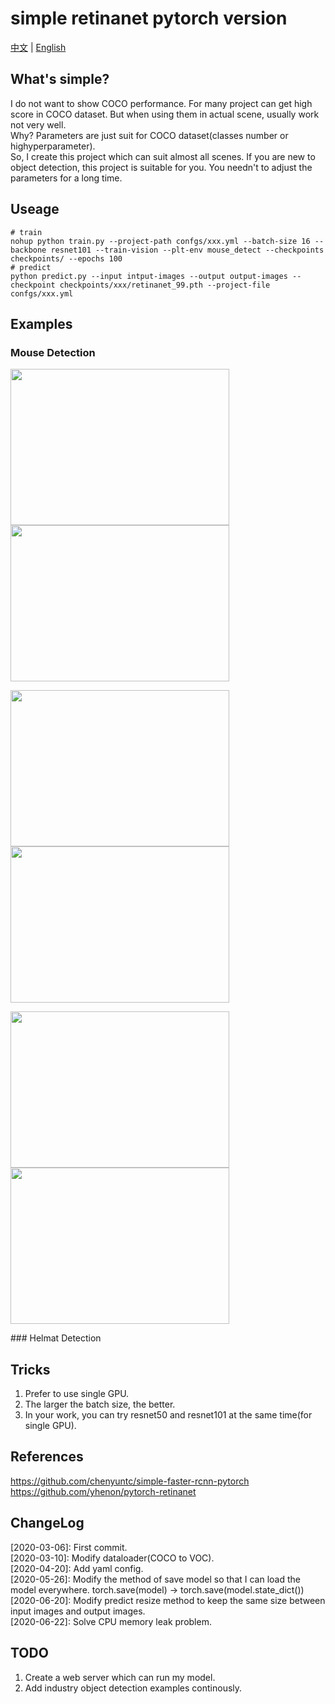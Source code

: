 # simple retinanet pytorch version

[中文](./README_cn.md) | [English](./README.md)

## What's simple?
I do not want to show COCO performance. For many project can get high score in COCO dataset. But when using them in actual scene, usually work not very well.  
Why? Parameters are just suit for COCO dataset(classes number or highyperparameter).  
So, I create this project which can suit almost all scenes. If you are new to object detection, this project is suitable for you. You needn't to adjust the parameters for a long time.  

## Useage
```
# train
nohup python train.py --project-path confgs/xxx.yml --batch-size 16 --backbone resnet101 --train-vision --plt-env mouse_detect --checkpoints checkpoints/ --epochs 100
# predict
python predict.py --input intput-images --output output-images --checkpoint checkpoints/xxx/retinanet_99.pth --project-file confgs/xxx.yml
```
## Examples
### Mouse Detection
<p align="left">
    <img width=350 height=250 src="https://github.com/yangbisheng2009/simple-retinanet-pytorch/blob/master/images/1.jpg">
    <img width=350 height=250 src="https://github.com/yangbisheng2009/simple-retinanet-pytorch/blob/master/images/2.jpg">
</p>
<p align="left">
    <img width=350 height=250 src="https://github.com/yangbisheng2009/simple-retinanet-pytorch/blob/master/images/3.jpg">
    <img width=350 height=250 src="https://github.com/yangbisheng2009/simple-retinanet-pytorch/blob/master/images/4.jpg">
</p>
<p align="left">
    <img width=350 height=250 src="https://github.com/yangbisheng2009/simple-retinanet-pytorch/blob/master/images/5.jpg">
    <img width=350 height=250 src="https://github.com/yangbisheng2009/simple-retinanet-pytorch/blob/master/images/6.jpg">
</p>
### Helmat Detection

## Tricks
1. Prefer to use single GPU.
2. The larger the batch size, the better.
3. In your work, you can try resnet50 and resnet101 at the same time(for single GPU).

## References
https://github.com/chenyuntc/simple-faster-rcnn-pytorch  
https://github.com/yhenon/pytorch-retinanet  

## ChangeLog
[2020-03-06]: First commit.  
[2020-03-10]: Modify dataloader(COCO to VOC).  
[2020-04-20]: Add yaml config.  
[2020-05-26]: Modify the method of save model so that I can load the model everywhere. torch.save(model) -> torch.save(model.state_dict())  
[2020-06-20]: Modify predict resize method to keep the same size between input images and output images.  
[2020-06-22]: Solve CPU memory leak problem.  

## TODO
1. Create a web server which can run my model.
2. Add industry object detection examples continously.